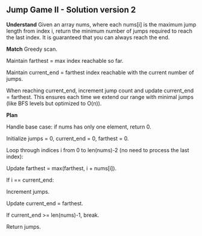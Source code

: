## Jump Game II - Solution version 2
**Understand**
Given an array nums, where each nums[i] is the maximum jump length from index i, return the minimum number of jumps required to reach the last index. It is guaranteed that you can always reach the end.

**Match**
Greedy scan.

Maintain farthest = max index reachable so far.

Maintain current_end = farthest index reachable with the current number of jumps.

When reaching current_end, increment jump count and update current_end = farthest.
This ensures each time we extend our range with minimal jumps (like BFS levels but optimized to O(n)).

**Plan**

Handle base case: if nums has only one element, return 0.

Initialize jumps = 0, current_end = 0, farthest = 0.

Loop through indices i from 0 to len(nums)-2 (no need to process the last index):

Update farthest = max(farthest, i + nums[i]).

If i == current_end:

Increment jumps.

Update current_end = farthest.

If current_end >= len(nums)-1, break.

Return jumps.